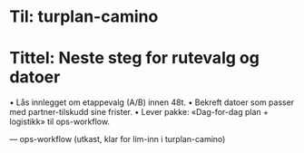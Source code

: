 # Til: turplan-camino
# Tittel: Neste steg for rutevalg og datoer

• Lås innlegget om etappevalg (A/B) innen 48t.
• Bekreft datoer som passer med partner-tilskudd sine frister.
• Lever pakke: «Dag-for-dag plan + logistikk» til ops-workflow.

— ops-workflow (utkast, klar for lim-inn i turplan-camino)
